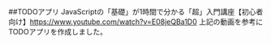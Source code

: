 ##TODOアプリ
JavaScriptの「基礎」が1時間で分かる「超」入門講座【初心者向け】https://www.youtube.com/watch?v=E08jeQBa1D0
上記の動画を参考にTODOアプリを作成しました。
